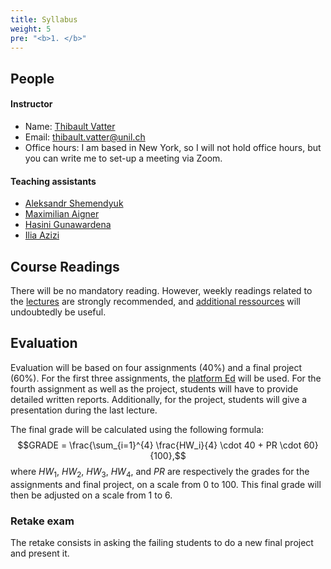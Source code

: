```yaml
---
title: Syllabus
weight: 5
pre: "<b>1. </b>"
---
```


## People

#### Instructor

* Name: [Thibault Vatter](https://tvatter.github.io)
* Email: [thibault.vatter@unil.ch](mailto:thibault.vatter@unil.ch)
* Office hours: I am based in New York, so I will not hold office hours, but
you can write me to set-up a meeting via Zoom.

#### Teaching assistants

* [Aleksandr Shemendyuk](aleksandr.shemendyuk@unil.ch)
* [Maximilian Aigner](maximilian.aigner@unil.ch)
* [Hasini Gunawardena](mailto:Hasini.Gunawardena@unil.ch)
* [Ilia Azizi](mailto:Ilia.Azizi@unil.ch)

## Course Readings

There will be no mandatory reading. However, weekly readings related to the
[lectures](/dsfba_2020/lectures/) are strongly recommended, 
and [additional ressources](/dsfba_2020/ressources/) 
will undoubtedly be useful.

## Evaluation

Evaluation will be based on four assignments (40%) and a final project (60%). 
For the first three assignments, the [platform Ed](https://us.edstem.org/courses/2452) will be used.
For the fourth assignment as well as the project, 
students will have to provide detailed written reports. 
Additionally, for the project, students will give a presentation during 
the last lecture.

The final grade will be calculated using the following formula: 
$$GRADE = \frac{\sum_{i=1}^{4} \frac{HW_i}{4} \cdot 40 + PR \cdot 60}{100},$$ 
where $HW_1$, $HW_2$, $HW_3$, $HW_4$, and $PR$ are respectively 
the grades for the assignments and final project, on a scale from 0 to 100. 
This final grade will then be adjusted on a scale from 1 to 6.

### Retake exam

The retake consists in asking the failing students to do a new final project and 
present it.
